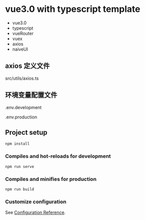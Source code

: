 # vue3.0 with typescript template

- vue3.0
- typescript
- vueRouter
- vuex
- axios
- naiveUI

## axios 定义文件

src/utils/axios.ts

## 环境变量配置文件

.env.development

.env.production

## Project setup
```
npm install
```

### Compiles and hot-reloads for development
```
npm run serve
```

### Compiles and minifies for production
```
npm run build
```

### Customize configuration
See [Configuration Reference](https://cli.vuejs.org/config/).
